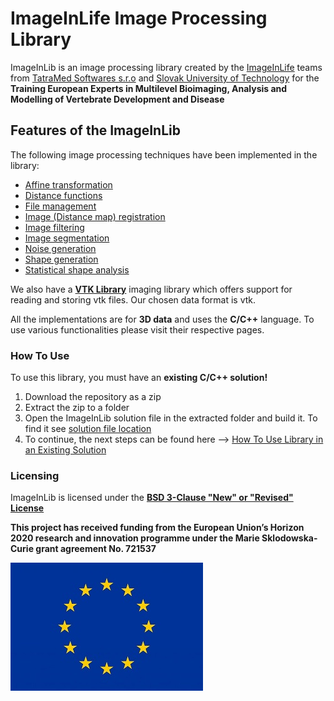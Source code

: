 # ImageInLife Image Processing Library

ImageInLib is an image processing library created by the [ImageInLife](http://imageinlife.eu) teams from [TatraMed Softwares s.r.o](https://tatramed.sk) and [Slovak University of Technology](https://www.stuba.sk) for the **Training European Experts in Multilevel Bioimaging, Analysis and Modelling of Vertebrate Development and Disease**

## Features of the **ImageInLib**

The following image processing techniques have been implemented in the library:

* [Affine transformation](https://github.com/ImageInLib/ImageInLib/wiki/Affine%20Transformation%20of%203D%20Images)
* [Distance functions](https://github.com/ImageInLib/ImageInLib/wiki/Computing%20distance%20function%20on%20a%20pixel-based%20grid)
* [File management](https://github.com/ImageInLib/ImageInLib/wiki/File%20Management)
* [Image (Distance map) registration](https://github.com/ImageInLib/ImageInLib/wiki/Image%20(Distance%20Map)%20Registration)
* [Image filtering](https://github.com/ImageInLib/ImageInLib/wiki/Image%20Filtering)
* [Image segmentation](https://github.com/ImageInLib/ImageInLib/wiki/Image%20Segmentation)
* [Noise generation](https://github.com/ImageInLib/ImageInLib/wiki/Noise%20Generation)
* [Shape generation](https://github.com/ImageInLib/ImageInLib/wiki/Shape-Generation)
* [Statistical shape analysis](https://github.com/ImageInLib/ImageInLib/wiki/Statistical%20Shape%20Analysis)

We also have a **[VTK Library](https://github.com/ImageInLib/ImageInLib/wiki/VTK-Library)** imaging library which offers support for reading and storing vtk files. Our chosen data format is vtk.

All the implementations are for **3D data** and uses the **C/C++** language. To use various functionalities please visit their respective pages.

### How To Use

To use this library, you must have an **existing C/C++ solution!**

1. Download the repository as a zip
2. Extract the zip to a folder
3. Open the ImageInLib solution file in the extracted folder and build it. To find it see [solution file location](https://github.com/ImageInLib/ImageInLib/tree/master/ImageInLib)
3. To continue, the next steps can be found here --> [How To Use Library in an Existing Solution](https://github.com/ImageInLib/ImageInLib/wiki/how_to_use)

### Licensing

ImageInLib is licensed under the **[BSD 3-Clause "New" or "Revised" License](https://github.com/ImageInLib/ImageInLib/blob/master/LICENSE)**

**This project has received funding from the European Union’s Horizon 2020 research and innovation programme under the Marie Sklodowska-Curie grant agreement No. 721537**

![]( https://github.com/ImageInLib/ImageInLib/blob/master/ImageInLib/ImageInLib/data/horizon.jpg)

